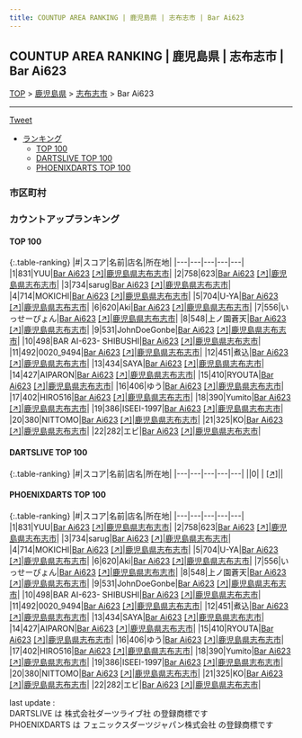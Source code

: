 ```yaml
---
title: COUNTUP AREA RANKING | 鹿児島県 | 志布志市 | Bar Ai623
---
```

## COUNTUP AREA RANKING | 鹿児島県 | 志布志市 | Bar Ai623

[TOP](/darts/rank/) > [鹿児島県](/darts/rank/鹿児島県/) > [志布志市](/darts/rank/鹿児島県/志布志市/) > Bar Ai623

___

<a href="https://twitter.com/share?ref_src=twsrc%5Etfw" data-text="COUNTUP AREA RANKING | 鹿児島県志布志市Bar Ai623" class="twitter-share-button" data-hashtags="DARTSLIVE,PHOENIXDARTS,darts,ダーツ" data-show-count="false">Tweet</a>

* [ランキング](#カウントアップランキング)
    * [TOP 100](#top-100)
    * [DARTSLIVE TOP 100](#dartslive-top-100)
    * [PHOENIXDARTS TOP 100](#phoenixdarts-top-100)

### 市区町村

<ul>

</ul>

### カウントアップランキング

#### TOP 100



{:.table-ranking}
|#|スコア|名前|店名|所在地|
|---|---|---|---|---|
|1|831|<span class="rank-name-pd">YUU</span>|<a href="/darts/rank/shops/77033.html">Bar Ai623</a> <a href="https://vs.phoenixdarts.com/jp/shop/shopDetailInfo/s_77033?s_seq=77033">[↗]</a>|<a href="/darts/rank/鹿児島県/志布志市">鹿児島県志布志市</a>|
|2|758|<span class="rank-name-pd">623</span>|<a href="/darts/rank/shops/77033.html">Bar Ai623</a> <a href="https://vs.phoenixdarts.com/jp/shop/shopDetailInfo/s_77033?s_seq=77033">[↗]</a>|<a href="/darts/rank/鹿児島県/志布志市">鹿児島県志布志市</a>|
|3|734|<span class="rank-name-pd">sarug</span>|<a href="/darts/rank/shops/77033.html">Bar Ai623</a> <a href="https://vs.phoenixdarts.com/jp/shop/shopDetailInfo/s_77033?s_seq=77033">[↗]</a>|<a href="/darts/rank/鹿児島県/志布志市">鹿児島県志布志市</a>|
|4|714|<span class="rank-name-pd">MOKICHI</span>|<a href="/darts/rank/shops/77033.html">Bar Ai623</a> <a href="https://vs.phoenixdarts.com/jp/shop/shopDetailInfo/s_77033?s_seq=77033">[↗]</a>|<a href="/darts/rank/鹿児島県/志布志市">鹿児島県志布志市</a>|
|5|704|<span class="rank-name-pd">U-YA</span>|<a href="/darts/rank/shops/77033.html">Bar Ai623</a> <a href="https://vs.phoenixdarts.com/jp/shop/shopDetailInfo/s_77033?s_seq=77033">[↗]</a>|<a href="/darts/rank/鹿児島県/志布志市">鹿児島県志布志市</a>|
|6|620|<span class="rank-name-pd">Aki</span>|<a href="/darts/rank/shops/77033.html">Bar Ai623</a> <a href="https://vs.phoenixdarts.com/jp/shop/shopDetailInfo/s_77033?s_seq=77033">[↗]</a>|<a href="/darts/rank/鹿児島県/志布志市">鹿児島県志布志市</a>|
|7|556|<span class="rank-name-pd">いっせーぴょん</span>|<a href="/darts/rank/shops/77033.html">Bar Ai623</a> <a href="https://vs.phoenixdarts.com/jp/shop/shopDetailInfo/s_77033?s_seq=77033">[↗]</a>|<a href="/darts/rank/鹿児島県/志布志市">鹿児島県志布志市</a>|
|8|548|<span class="rank-name-pd">上ノ園蒼天</span>|<a href="/darts/rank/shops/77033.html">Bar Ai623</a> <a href="https://vs.phoenixdarts.com/jp/shop/shopDetailInfo/s_77033?s_seq=77033">[↗]</a>|<a href="/darts/rank/鹿児島県/志布志市">鹿児島県志布志市</a>|
|9|531|<span class="rank-name-pd">JohnDoeGonbe</span>|<a href="/darts/rank/shops/77033.html">Bar Ai623</a> <a href="https://vs.phoenixdarts.com/jp/shop/shopDetailInfo/s_77033?s_seq=77033">[↗]</a>|<a href="/darts/rank/鹿児島県/志布志市">鹿児島県志布志市</a>|
|10|498|<span class="rank-name-pd">BAR AI-623- SHIBUSHI</span>|<a href="/darts/rank/shops/77033.html">Bar Ai623</a> <a href="https://vs.phoenixdarts.com/jp/shop/shopDetailInfo/s_77033?s_seq=77033">[↗]</a>|<a href="/darts/rank/鹿児島県/志布志市">鹿児島県志布志市</a>|
|11|492|<span class="rank-name-pd">0020_9494</span>|<a href="/darts/rank/shops/77033.html">Bar Ai623</a> <a href="https://vs.phoenixdarts.com/jp/shop/shopDetailInfo/s_77033?s_seq=77033">[↗]</a>|<a href="/darts/rank/鹿児島県/志布志市">鹿児島県志布志市</a>|
|12|451|<span class="rank-name-pd">煮込</span>|<a href="/darts/rank/shops/77033.html">Bar Ai623</a> <a href="https://vs.phoenixdarts.com/jp/shop/shopDetailInfo/s_77033?s_seq=77033">[↗]</a>|<a href="/darts/rank/鹿児島県/志布志市">鹿児島県志布志市</a>|
|13|434|<span class="rank-name-pd">SAYA</span>|<a href="/darts/rank/shops/77033.html">Bar Ai623</a> <a href="https://vs.phoenixdarts.com/jp/shop/shopDetailInfo/s_77033?s_seq=77033">[↗]</a>|<a href="/darts/rank/鹿児島県/志布志市">鹿児島県志布志市</a>|
|14|427|<span class="rank-name-pd">AIPARON</span>|<a href="/darts/rank/shops/77033.html">Bar Ai623</a> <a href="https://vs.phoenixdarts.com/jp/shop/shopDetailInfo/s_77033?s_seq=77033">[↗]</a>|<a href="/darts/rank/鹿児島県/志布志市">鹿児島県志布志市</a>|
|15|410|<span class="rank-name-pd">RYOUTA</span>|<a href="/darts/rank/shops/77033.html">Bar Ai623</a> <a href="https://vs.phoenixdarts.com/jp/shop/shopDetailInfo/s_77033?s_seq=77033">[↗]</a>|<a href="/darts/rank/鹿児島県/志布志市">鹿児島県志布志市</a>|
|16|406|<span class="rank-name-pd">ゆう</span>|<a href="/darts/rank/shops/77033.html">Bar Ai623</a> <a href="https://vs.phoenixdarts.com/jp/shop/shopDetailInfo/s_77033?s_seq=77033">[↗]</a>|<a href="/darts/rank/鹿児島県/志布志市">鹿児島県志布志市</a>|
|17|402|<span class="rank-name-pd">HIRO516</span>|<a href="/darts/rank/shops/77033.html">Bar Ai623</a> <a href="https://vs.phoenixdarts.com/jp/shop/shopDetailInfo/s_77033?s_seq=77033">[↗]</a>|<a href="/darts/rank/鹿児島県/志布志市">鹿児島県志布志市</a>|
|18|390|<span class="rank-name-pd">Yumito</span>|<a href="/darts/rank/shops/77033.html">Bar Ai623</a> <a href="https://vs.phoenixdarts.com/jp/shop/shopDetailInfo/s_77033?s_seq=77033">[↗]</a>|<a href="/darts/rank/鹿児島県/志布志市">鹿児島県志布志市</a>|
|19|386|<span class="rank-name-pd">ISEEI-1997</span>|<a href="/darts/rank/shops/77033.html">Bar Ai623</a> <a href="https://vs.phoenixdarts.com/jp/shop/shopDetailInfo/s_77033?s_seq=77033">[↗]</a>|<a href="/darts/rank/鹿児島県/志布志市">鹿児島県志布志市</a>|
|20|380|<span class="rank-name-pd">NITTOMO</span>|<a href="/darts/rank/shops/77033.html">Bar Ai623</a> <a href="https://vs.phoenixdarts.com/jp/shop/shopDetailInfo/s_77033?s_seq=77033">[↗]</a>|<a href="/darts/rank/鹿児島県/志布志市">鹿児島県志布志市</a>|
|21|325|<span class="rank-name-pd">KO</span>|<a href="/darts/rank/shops/77033.html">Bar Ai623</a> <a href="https://vs.phoenixdarts.com/jp/shop/shopDetailInfo/s_77033?s_seq=77033">[↗]</a>|<a href="/darts/rank/鹿児島県/志布志市">鹿児島県志布志市</a>|
|22|282|<span class="rank-name-pd">エビ</span>|<a href="/darts/rank/shops/77033.html">Bar Ai623</a> <a href="https://vs.phoenixdarts.com/jp/shop/shopDetailInfo/s_77033?s_seq=77033">[↗]</a>|<a href="/darts/rank/鹿児島県/志布志市">鹿児島県志布志市</a>|


#### DARTSLIVE TOP 100



{:.table-ranking}
|#|スコア|名前|店名|所在地|
|---|---|---|---|---|
||0|<span class="rank-name-dl"> </span>|<a href="/darts/rank/shops/.html"></a> <a href="">[↗]</a>|<a href="/darts/rank//"></a>|


#### PHOENIXDARTS TOP 100



{:.table-ranking}
|#|スコア|名前|店名|所在地|
|---|---|---|---|---|
|1|831|<span class="rank-name-pd">YUU</span>|<a href="/darts/rank/shops/77033.html">Bar Ai623</a> <a href="https://vs.phoenixdarts.com/jp/shop/shopDetailInfo/s_77033?s_seq=77033">[↗]</a>|<a href="/darts/rank/鹿児島県/志布志市">鹿児島県志布志市</a>|
|2|758|<span class="rank-name-pd">623</span>|<a href="/darts/rank/shops/77033.html">Bar Ai623</a> <a href="https://vs.phoenixdarts.com/jp/shop/shopDetailInfo/s_77033?s_seq=77033">[↗]</a>|<a href="/darts/rank/鹿児島県/志布志市">鹿児島県志布志市</a>|
|3|734|<span class="rank-name-pd">sarug</span>|<a href="/darts/rank/shops/77033.html">Bar Ai623</a> <a href="https://vs.phoenixdarts.com/jp/shop/shopDetailInfo/s_77033?s_seq=77033">[↗]</a>|<a href="/darts/rank/鹿児島県/志布志市">鹿児島県志布志市</a>|
|4|714|<span class="rank-name-pd">MOKICHI</span>|<a href="/darts/rank/shops/77033.html">Bar Ai623</a> <a href="https://vs.phoenixdarts.com/jp/shop/shopDetailInfo/s_77033?s_seq=77033">[↗]</a>|<a href="/darts/rank/鹿児島県/志布志市">鹿児島県志布志市</a>|
|5|704|<span class="rank-name-pd">U-YA</span>|<a href="/darts/rank/shops/77033.html">Bar Ai623</a> <a href="https://vs.phoenixdarts.com/jp/shop/shopDetailInfo/s_77033?s_seq=77033">[↗]</a>|<a href="/darts/rank/鹿児島県/志布志市">鹿児島県志布志市</a>|
|6|620|<span class="rank-name-pd">Aki</span>|<a href="/darts/rank/shops/77033.html">Bar Ai623</a> <a href="https://vs.phoenixdarts.com/jp/shop/shopDetailInfo/s_77033?s_seq=77033">[↗]</a>|<a href="/darts/rank/鹿児島県/志布志市">鹿児島県志布志市</a>|
|7|556|<span class="rank-name-pd">いっせーぴょん</span>|<a href="/darts/rank/shops/77033.html">Bar Ai623</a> <a href="https://vs.phoenixdarts.com/jp/shop/shopDetailInfo/s_77033?s_seq=77033">[↗]</a>|<a href="/darts/rank/鹿児島県/志布志市">鹿児島県志布志市</a>|
|8|548|<span class="rank-name-pd">上ノ園蒼天</span>|<a href="/darts/rank/shops/77033.html">Bar Ai623</a> <a href="https://vs.phoenixdarts.com/jp/shop/shopDetailInfo/s_77033?s_seq=77033">[↗]</a>|<a href="/darts/rank/鹿児島県/志布志市">鹿児島県志布志市</a>|
|9|531|<span class="rank-name-pd">JohnDoeGonbe</span>|<a href="/darts/rank/shops/77033.html">Bar Ai623</a> <a href="https://vs.phoenixdarts.com/jp/shop/shopDetailInfo/s_77033?s_seq=77033">[↗]</a>|<a href="/darts/rank/鹿児島県/志布志市">鹿児島県志布志市</a>|
|10|498|<span class="rank-name-pd">BAR AI-623- SHIBUSHI</span>|<a href="/darts/rank/shops/77033.html">Bar Ai623</a> <a href="https://vs.phoenixdarts.com/jp/shop/shopDetailInfo/s_77033?s_seq=77033">[↗]</a>|<a href="/darts/rank/鹿児島県/志布志市">鹿児島県志布志市</a>|
|11|492|<span class="rank-name-pd">0020_9494</span>|<a href="/darts/rank/shops/77033.html">Bar Ai623</a> <a href="https://vs.phoenixdarts.com/jp/shop/shopDetailInfo/s_77033?s_seq=77033">[↗]</a>|<a href="/darts/rank/鹿児島県/志布志市">鹿児島県志布志市</a>|
|12|451|<span class="rank-name-pd">煮込</span>|<a href="/darts/rank/shops/77033.html">Bar Ai623</a> <a href="https://vs.phoenixdarts.com/jp/shop/shopDetailInfo/s_77033?s_seq=77033">[↗]</a>|<a href="/darts/rank/鹿児島県/志布志市">鹿児島県志布志市</a>|
|13|434|<span class="rank-name-pd">SAYA</span>|<a href="/darts/rank/shops/77033.html">Bar Ai623</a> <a href="https://vs.phoenixdarts.com/jp/shop/shopDetailInfo/s_77033?s_seq=77033">[↗]</a>|<a href="/darts/rank/鹿児島県/志布志市">鹿児島県志布志市</a>|
|14|427|<span class="rank-name-pd">AIPARON</span>|<a href="/darts/rank/shops/77033.html">Bar Ai623</a> <a href="https://vs.phoenixdarts.com/jp/shop/shopDetailInfo/s_77033?s_seq=77033">[↗]</a>|<a href="/darts/rank/鹿児島県/志布志市">鹿児島県志布志市</a>|
|15|410|<span class="rank-name-pd">RYOUTA</span>|<a href="/darts/rank/shops/77033.html">Bar Ai623</a> <a href="https://vs.phoenixdarts.com/jp/shop/shopDetailInfo/s_77033?s_seq=77033">[↗]</a>|<a href="/darts/rank/鹿児島県/志布志市">鹿児島県志布志市</a>|
|16|406|<span class="rank-name-pd">ゆう</span>|<a href="/darts/rank/shops/77033.html">Bar Ai623</a> <a href="https://vs.phoenixdarts.com/jp/shop/shopDetailInfo/s_77033?s_seq=77033">[↗]</a>|<a href="/darts/rank/鹿児島県/志布志市">鹿児島県志布志市</a>|
|17|402|<span class="rank-name-pd">HIRO516</span>|<a href="/darts/rank/shops/77033.html">Bar Ai623</a> <a href="https://vs.phoenixdarts.com/jp/shop/shopDetailInfo/s_77033?s_seq=77033">[↗]</a>|<a href="/darts/rank/鹿児島県/志布志市">鹿児島県志布志市</a>|
|18|390|<span class="rank-name-pd">Yumito</span>|<a href="/darts/rank/shops/77033.html">Bar Ai623</a> <a href="https://vs.phoenixdarts.com/jp/shop/shopDetailInfo/s_77033?s_seq=77033">[↗]</a>|<a href="/darts/rank/鹿児島県/志布志市">鹿児島県志布志市</a>|
|19|386|<span class="rank-name-pd">ISEEI-1997</span>|<a href="/darts/rank/shops/77033.html">Bar Ai623</a> <a href="https://vs.phoenixdarts.com/jp/shop/shopDetailInfo/s_77033?s_seq=77033">[↗]</a>|<a href="/darts/rank/鹿児島県/志布志市">鹿児島県志布志市</a>|
|20|380|<span class="rank-name-pd">NITTOMO</span>|<a href="/darts/rank/shops/77033.html">Bar Ai623</a> <a href="https://vs.phoenixdarts.com/jp/shop/shopDetailInfo/s_77033?s_seq=77033">[↗]</a>|<a href="/darts/rank/鹿児島県/志布志市">鹿児島県志布志市</a>|
|21|325|<span class="rank-name-pd">KO</span>|<a href="/darts/rank/shops/77033.html">Bar Ai623</a> <a href="https://vs.phoenixdarts.com/jp/shop/shopDetailInfo/s_77033?s_seq=77033">[↗]</a>|<a href="/darts/rank/鹿児島県/志布志市">鹿児島県志布志市</a>|
|22|282|<span class="rank-name-pd">エビ</span>|<a href="/darts/rank/shops/77033.html">Bar Ai623</a> <a href="https://vs.phoenixdarts.com/jp/shop/shopDetailInfo/s_77033?s_seq=77033">[↗]</a>|<a href="/darts/rank/鹿児島県/志布志市">鹿児島県志布志市</a>|


<div class="footer border-top border-gray-light mt-5 pt-3 text-right text-gray">
    last update : <span style="font-weight: italic" id="foot_last_modified"></span><br />
    DARTSLIVE は 株式会社ダーツライブ社 の登録商標です<br />
    PHOENIXDARTS は フェニックスダーツジャパン株式会社 の登録商標です<br />
</div>

<script src="https://cdnjs.cloudflare.com/ajax/libs/jquery.tablesorter/2.31.3/js/jquery.tablesorter.min.js" integrity="sha512-qzgd5cYSZcosqpzpn7zF2ZId8f/8CHmFKZ8j7mU4OUXTNRd5g+ZHBPsgKEwoqxCtdQvExE5LprwwPAgoicguNg==" crossorigin="anonymous" referrerpolicy="no-referrer"></script>
<link rel="stylesheet" href="https://cdnjs.cloudflare.com/ajax/libs/jquery.tablesorter/2.31.3/css/theme.default.min.css" integrity="sha512-wghhOJkjQX0Lh3NSWvNKeZ0ZpNn+SPVXX1Qyc9OCaogADktxrBiBdKGDoqVUOyhStvMBmJQ8ZdMHiR3wuEq8+w==" crossorigin="anonymous" referrerpolicy="no-referrer" />
<script>
$(function() {
    $(".table-ranking").tablesorter({sortList:[[0, 0]]});
    $("#foot_last_modified").text(formatDate(new Date(document.lastModified), 'yyyy-MM-dd HH:mm:ss'));
});
</script>

<script async src="https://platform.twitter.com/widgets.js" charset="utf-8"></script>